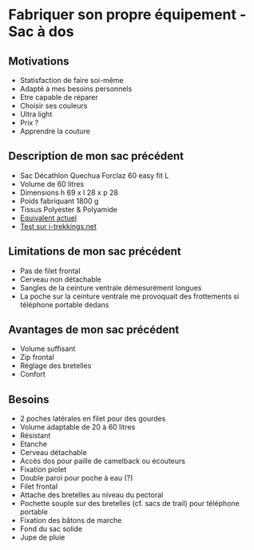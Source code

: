 # Fabriquer son propre équipement - Sac à dos

## Motivations
- Statisfaction de faire soi-même
- Adapté à mes besoins personnels
- Etre capable de réparer
- Choisir ses couleurs
- Ultra light
- Prix ?
- Apprendre la couture


## Description de mon sac précédent
- Sac Décathlon Quechua Forclaz 60 easy fit L
- Volume de 60 litres
- Dimensions h 69 x l 28 x p 28
- Poids fabriquant 1800 g
- Tissus Polyester & Polyamide
- [Equivalent actuel](https://www.decathlon.fr/p/sac-a-dos-de-trekking-femme-60-l-mt100-easyfit/_/R-p-309808)
- [Test sur i-trekkings.net](https://www.i-trekkings.net/test-outdoor/test-sac-a-dos-quechua-forclaz-easyfit-60-l/)


## Limitations de mon sac précédent
- Pas de filet frontal
- Cerveau non détachable
- Sangles de la ceinture ventrale démesurément longues
- La poche sur la ceinture ventrale me provoquait des frottements si téléphone portable dedans


## Avantages de mon sac précédent
- Volume suffisant
- Zip frontal
- Réglage des bretelles
- Confort


## Besoins
- 2 poches latérales en filet pour des gourdes
- Volume adaptable de 20 à 60 litres
- Résistant
- Etanche
- Cerveau détachable
- Accès dos pour paille de camelback ou écouteurs
- Fixation piolet
- Double paroi pour poche à eau (?)
- Filet frontal
- Attache des bretelles au niveau du pectoral
- Pochette souple sur des bretelles (cf. sacs de trail) pour téléphone portable
- Fixation des bâtons de marche
- Fond du sac solide
- Jupe de pluie
